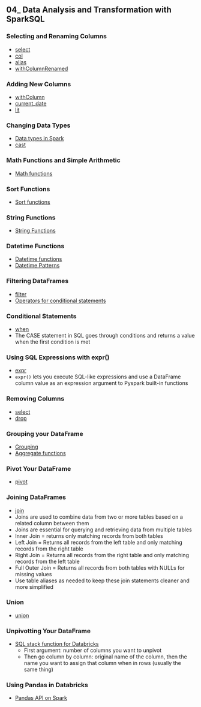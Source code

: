 ## 04_ Data Analysis and Transformation with SparkSQL

### Selecting and Renaming Columns
- [select](https://spark.apache.org/docs/latest/api/python/reference/pyspark.sql/api/pyspark.sql.DataFrame.select.html?highlight=select#pyspark.sql.DataFrame.select)
- [col](https://spark.apache.org/docs/latest/api/python/reference/pyspark.sql/api/pyspark.sql.functions.col.html?highlight=col#pyspark.sql.functions.col)
- [alias](https://spark.apache.org/docs/latest/api/python/reference/pyspark.sql/api/pyspark.sql.Column.alias.html?highlight=alias#pyspark.sql.Column.alias)
- [withColumnRenamed](https://spark.apache.org/docs/latest/api/python/reference/pyspark.sql/api/pyspark.sql.DataFrame.withColumnRenamed.html?highlight=withcolumnrenamed#pyspark.sql.DataFrame.withColumnRenamed)

### Adding New Columns
- [withColumn](https://spark.apache.org/docs/latest/api/python/reference/pyspark.sql/api/pyspark.sql.DataFrame.withColumn.html)
- [current_date](https://spark.apache.org/docs/latest/api/python/reference/pyspark.sql/api/pyspark.sql.functions.current_date.html)
- [lit](https://spark.apache.org/docs/latest/api/python/reference/pyspark.sql/api/pyspark.sql.functions.lit.html)

### Changing Data Types
- [Data types in Spark](https://spark.apache.org/docs/latest/sql-ref-datatypes.html)
- [cast](https://spark.apache.org/docs/latest/api/python/reference/pyspark.sql/api/pyspark.sql.Column.cast.html?highlight=cast#pyspark.sql.Column.cast)

### Math Functions and Simple Arithmetic
- [Math functions](https://spark.apache.org/docs/latest/api/python/reference/pyspark.sql/functions.html#math-functions)

### Sort Functions
- [Sort functions](https://spark.apache.org/docs/latest/api/python/reference/pyspark.sql/functions.html#sort-functions)

### String Functions
- [String Functions](https://spark.apache.org/docs/latest/api/python/reference/pyspark.sql/functions.html#string-functions)

### Datetime Functions
- [Datetime functions](https://spark.apache.org/docs/latest/api/python/reference/pyspark.sql/functions.html#datetime-functions)
- [Datetime Patterns](https://spark.apache.org/docs/latest/sql-ref-datetime-pattern.html)

### Filtering DataFrames
- [filter](https://spark.apache.org/docs/latest/api/python/reference/pyspark.pandas/api/pyspark.pandas.DataFrame.filter.html?highlight=filter#pyspark.pandas.DataFrame.filter)
- [Operators for conditional statements](https://sparkbyexamples.com/spark/spark-and-or-not-operators/)

### Conditional Statements
- [when](https://spark.apache.org/docs/latest/api/python/reference/pyspark.sql/api/pyspark.sql.Column.when.html?highlight=when#pyspark.sql.Column.when)
- The CASE statement in SQL goes through conditions and returns a value when the first condition is met

### Using SQL Expressions with expr()
- [expr](https://spark.apache.org/docs/latest/api/python/reference/pyspark.sql/api/pyspark.sql.functions.expr.html?highlight=expr#pyspark.sql.functions.expr)
- `expr()` lets you execute SQL-like expressions and use a DataFrame column value as an expression argument to Pyspark built-in functions

### Removing Columns
- [select](https://spark.apache.org/docs/latest/api/python/reference/pyspark.sql/api/pyspark.sql.DataFrame.select.html?highlight=select#pyspark.sql.DataFrame.select)
- [drop](https://spark.apache.org/docs/latest/api/python/reference/pyspark.sql/api/pyspark.sql.DataFrame.drop.html?highlight=drop#pyspark.sql.DataFrame.drop)

### Grouping your DataFrame
- [Grouping](https://spark.apache.org/docs/latest/api/python/reference/pyspark.sql/grouping.html)
- [Aggregate functions](https://spark.apache.org/docs/latest/api/python/reference/pyspark.sql/functions.html#aggregate-functions)

### Pivot Your DataFrame
- [pivot](https://spark.apache.org/docs/latest/api/python/reference/pyspark.sql/api/pyspark.sql.GroupedData.pivot.html?highlight=pivot#pyspark.sql.GroupedData.pivot)

### Joining DataFrames
- [join](https://spark.apache.org/docs/latest/api/python/reference/pyspark.sql/api/pyspark.sql.DataFrame.join.html?highlight=join#pyspark.sql.DataFrame.join)
- Joins are used to combine data from two or more tables based on a related column between them
- Joins are essential for querying and retrieving data from multiple tables
- Inner Join = returns only matching records from both tables
- Left Join = Returns all records from the left table and only matching records from the right table
- Right Join = Returns all records from the right table and only matching records from the left table
- Full Outer Join = Returns all records from both tables with NULLs for missing values
- Use table aliases as needed to keep these join statements cleaner and more simplified

### Union
- [union](https://spark.apache.org/docs/latest/api/python/reference/pyspark.sql/api/pyspark.sql.DataFrame.union.html?highlight=union#pyspark.sql.DataFrame.union)

### Unpivotting Your DataFrame
- [SQL stack function for Databricks](https://learn.microsoft.com/en-us/azure/databricks/sql/language-manual/functions/stack)
  - First argument: number of columns you want to unpivot
  - Then go column by column: original name of the column, then the name you want to assign that column when in rows (usually the same thing)

### Using Pandas in Databricks
- [Pandas API on Spark](https://spark.apache.org/docs/latest/api/python/reference/pyspark.pandas/index.html)